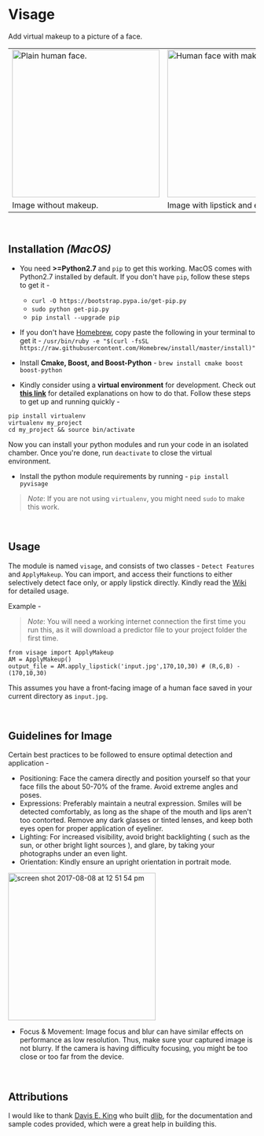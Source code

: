 # Visage
Add virtual makeup to a picture of a face.

<table>
<tr>
<td> <img height='300' text='Before' alt="Plain human face." src="https://user-images.githubusercontent.com/11678594/30020825-ef9a1d74-9182-11e7-93f3-90a218de516b.png"> </td>
<td> <img height='300' text='After' alt="Human face with makeup." src="https://user-images.githubusercontent.com/11678594/30020826-efe4d6ca-9182-11e7-9b59-0324abdf7219.png"> </td>
</tr>
<tr>
<td>Image without makeup.</td>
<td>Image with lipstick and eyeliner.</td>
</tr>
</table>

<br />


## Installation _(MacOS)_

* You need **>=Python2.7** and `pip` to get this working. MacOS comes with Python2.7 installed by default. If you don't have `pip`, follow these steps to get it - 	
	* `curl -O https://bootstrap.pypa.io/get-pip.py`
	* `sudo python get-pip.py`
	* `pip install --upgrade pip`

* If you don't have [Homebrew](https://brew.sh/), copy paste the following in your terminal to get it - 
`/usr/bin/ruby -e "$(curl -fsSL https://raw.githubusercontent.com/Homebrew/install/master/install)"`

* Install **Cmake, Boost, and Boost-Python** - `brew install cmake boost boost-python`

* Kindly consider using a **virtual environment** for development. Check out [**this link**](http://docs.python-guide.org/en/latest/dev/virtualenvs/) for detailed explanations on how to do that. Follow these steps to get up and running quickly -
```
pip install virtualenv
virtualenv my_project
cd my_project && source bin/activate
```
Now you can install your python modules and run your code in an isolated chamber. Once you're done, run `deactivate` to close the virtual environment.
* Install the python module requirements by running - `pip install pyvisage`
>_Note_: If you are not using `virtualenv`, you might need `sudo` to make this work.

<br />


## Usage

The module is named `visage`, and consists of two classes - `Detect Features` and `ApplyMakeup`. You can import, and access their functions to either selectively detect face only, or apply lipstick directly. Kindly read the [Wiki](https://github.com/hriddhidey/visage/wiki) for detailed usage.

Example - 
>_Note_: You will need a working internet connection the first time you run this, as it will download a predictor file to your project folder the first time.
```
from visage import ApplyMakeup
AM = ApplyMakeup()
output_file = AM.apply_lipstick('input.jpg',170,10,30) # (R,G,B) - (170,10,30)
```
This assumes you have a front-facing image of a human face saved in your current directory as `input.jpg`.

<br />

## Guidelines for Image

Certain best practices to be followed to ensure optimal detection and application -
* Positioning: Face the camera directly and position yourself so that your face fills the about 50-70% of the frame. Avoid extreme angles and poses.
* Expressions: Preferably maintain a neutral expression. Smiles will be detected comfortably, as long as the shape of the mouth and lips aren't too contorted. Remove any dark glasses or tinted lenses, and keep both eyes open for proper application of eyeliner.
* Lighting: For increased visibility, avoid bright backlighting ( such as the sun, or other bright light sources ), and glare, by taking your photographs under an even light. 
* Orientation: Kindly ensure an upright orientation in portrait mode.
<img width="300" alt="screen shot 2017-08-08 at 12 51 54 pm" src="https://user-images.githubusercontent.com/11678594/30049806-9e7d90bc-9239-11e7-9db0-57825c1c4928.png">

* Focus & Movement: Image focus and blur can have similar effects on performance as low resolution. Thus, make sure your captured image is not blurry. If the camera is having difficulty focusing, you might be too close or too far from the device.

<br />

## Attributions
I would like to thank [Davis E. King](https://github.com/davisking) who built [dlib](http://dlib.net/), for the documentation and sample codes provided, which were a great help in building this.

<br />
